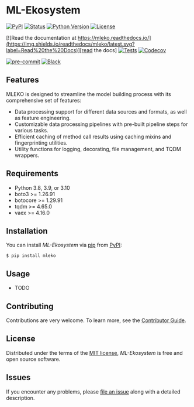 # ML-Ekosystem

[![PyPI](https://img.shields.io/pypi/v/mleko.svg)][pypi_]
[![Status](https://img.shields.io/pypi/status/mleko.svg)][status]
[![Python Version](https://img.shields.io/pypi/pyversions/mleko)][python version]
[![License](https://img.shields.io/pypi/l/mleko)][license]

[![Read the documentation at https://mleko.readthedocs.io/](https://img.shields.io/readthedocs/mleko/latest.svg?label=Read%20the%20Docs)][read the docs]
[![Tests](https://github.com/ErikBavenstrand/mleko/workflows/Tests/badge.svg)][tests]
[![Codecov](https://codecov.io/gh/ErikBavenstrand/mleko/branch/main/graph/badge.svg)][codecov]

[![pre-commit](https://img.shields.io/badge/pre--commit-enabled-brightgreen?logo=pre-commit&logoColor=white)][pre-commit]
[![Black](https://img.shields.io/badge/code%20style-black-000000.svg)][black]

[pypi_]: https://pypi.org/project/mleko/
[status]: https://pypi.org/project/mleko/
[python version]: https://pypi.org/project/mleko
[read the docs]: https://mleko.readthedocs.io/
[tests]: https://github.com/ErikBavenstrand/mleko/actions?workflow=Tests
[codecov]: https://app.codecov.io/gh/ErikBavenstrand/mleko
[pre-commit]: https://github.com/pre-commit/pre-commit
[black]: https://github.com/psf/black

## Features

MLEKO is designed to streamline the model building process with its comprehensive set of features:

- Data processing support for different data sources and formats, as well as feature engineering.
- Customizable data processing pipelines with pre-built pipeline steps for various tasks.
- Efficient caching of method call results using caching mixins and fingerprinting utilities.
- Utility functions for logging, decorating, file management, and TQDM wrappers.

## Requirements

- Python 3.8, 3.9, or 3.10
- boto3 >= 1.26.91
- botocore >= 1.29.91
- tqdm >= 4.65.0
- vaex >= 4.16.0

## Installation

You can install _ML-Ekosystem_ via [pip] from [PyPI]:

```console
$ pip install mleko
```

## Usage

- TODO

## Contributing

Contributions are very welcome.
To learn more, see the [Contributor Guide].

## License

Distributed under the terms of the [MIT license][license],
_ML-Ekosystem_ is free and open source software.

## Issues

If you encounter any problems,
please [file an issue] along with a detailed description.

<!-- github-only -->

[pypi]: https://pypi.org/
[pip]: https://pip.pypa.io/
[file an issue]: https://github.com/ErikBavenstrand/mleko/issues
[license]: https://github.com/ErikBavenstrand/mleko/blob/main/LICENSE
[contributor guide]: https://github.com/ErikBavenstrand/mleko/blob/main/CONTRIBUTING.md
